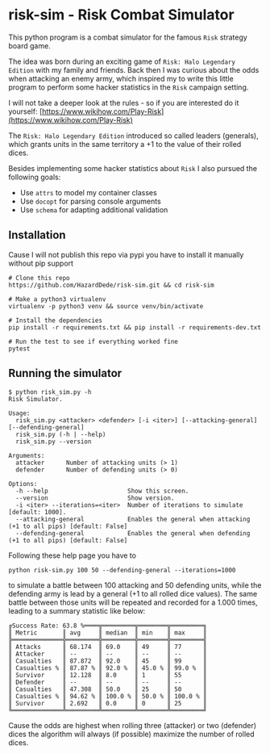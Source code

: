 # risk-sim - Risk Combat Simulator

This python program is a combat simulator for the famous `Risk` strategy board game.

The idea was born during an exciting game of `Risk: Halo Legendary Edition` with my family and friends.
Back then I was curious about the odds when attacking an enemy army, which inspired my to write this little program to perform some hacker statistics in the `Risk` campaign setting.

I will not take a deeper look at the rules - so if you are interested do it yourself:
[https://www.wikihow.com/Play-Risk](https://www.wikihow.com/Play-Risk)

The `Risk: Halo Legendary Edition` introduced so called leaders (generals), which grants units in the same territory a +1 to the value of their rolled dices.

Besides implementing some hacker statistics about `Risk` I also pursued the following goals:

* Use `attrs` to model my container classes
* Use `docopt` for parsing console arguments
* Use `schema` for adapting additional validation

## Installation

Cause I will not publish this repo via pypi you have to install it manually without pip support

    # Clone this repo
    https://github.com/HazardDede/risk-sim.git && cd risk-sim

    # Make a python3 virtualenv
    virtualenv -p python3 venv && source venv/bin/activate

    # Install the dependencies
    pip install -r requirements.txt && pip install -r requirements-dev.txt

    # Run the test to see if everything worked fine
    pytest

## Running the simulator

    $ python risk_sim.py -h
    Risk Simulator.

    Usage:
      risk_sim.py <attacker> <defender> [-i <iter>] [--attacking-general] [--defending-general]
      risk_sim.py (-h | --help)
      risk_sim.py --version

    Arguments:
      attacker      Number of attacking units (> 1)
      defender      Number of defending units (> 0)

    Options:
      -h --help                      Show this screen.
      --version                      Show version.
      -i <iter> --iterations=<iter>  Number of iterations to simulate [default: 1000].
      --attacking-general            Enables the general when attacking (+1 to all pips) [default: False]
      --defending-general            Enables the general when defending (+1 to all pips) [default: False]

Following these help page you have to

    python risk-sim.py 100 50 --defending-general --iterations=1000

to simulate a battle between 100 attacking and 50 defending units, while the defending army is lead by a general (+1 to all rolled dice values).
The same battle between those units will be repeated and recorded for a 1.000 times, leading to a summary statistic like below:

    ╔Success Rate: 63.8 %════╦═════════╦════════╦═════════╗
    ║ Metric       ║ avg     ║ median  ║ min    ║ max     ║
    ╠══════════════╬═════════╬═════════╬════════╬═════════╣
    ║ Attacks      ║ 68.174  ║ 69.0    ║ 49     ║ 77      ║
    ║ Attacker     ║ --      ║ --      ║ --     ║ --      ║
    ║ Casualties   ║ 87.872  ║ 92.0    ║ 45     ║ 99      ║
    ║ Casualties % ║ 87.87 % ║ 92.0 %  ║ 45.0 % ║ 99.0 %  ║
    ║ Survivor     ║ 12.128  ║ 8.0     ║ 1      ║ 55      ║
    ║ Defender     ║ --      ║ --      ║ --     ║ --      ║
    ║ Casualties   ║ 47.308  ║ 50.0    ║ 25     ║ 50      ║
    ║ Casualties % ║ 94.62 % ║ 100.0 % ║ 50.0 % ║ 100.0 % ║
    ║ Survivor     ║ 2.692   ║ 0.0     ║ 0      ║ 25      ║
    ╚══════════════╩═════════╩═════════╩════════╩═════════╝

Cause the odds are highest when rolling three (attacker) or two (defender) dices the algorithm will always (if possible) maximize the number of rolled dices.
